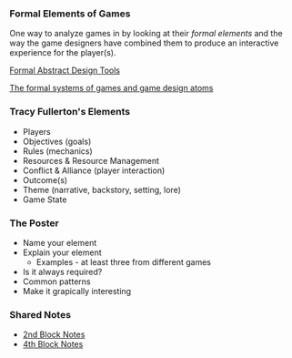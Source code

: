 ### Formal Elements of Games

One way to analyze games in by looking at their *formal elements* and the way the game designers have combined them to produce an interactive experience for the player(s).

[Formal Abstract Design Tools](http://www.gamasutra.com/view/feature/131764/formal_abstract_design_tools.php)

[The formal systems of games and game design atoms](http://www.acagamic.com/courses/infr1330-2014/the-formal-systems-of-games-and-game-design-atoms/)

### Tracy Fullerton's Elements

* Players
* Objectives (goals)
* Rules (mechanics)
* Resources & Resource Management
* Conflict & Alliance (player interaction)
* Outcome(s)
* Theme (narrative, backstory, setting, lore)
* Game State

### The Poster

* Name your element
* Explain your element
  - Examples - at least three from different games
* Is it always required?
* Common patterns
* Make it grapically interesting

### Shared Notes

* [2nd Block Notes](https://docs.google.com/document/d/15K-QAoKl52iimNyJsM7xsjj7U5pcvdVyDFViqc9g6as/edit?usp=sharing)
* [4th Block Notes](https://docs.google.com/document/d/1TlwZSDr7-Qf_BOkC_b-iXx_QQCXZ-SKNJ4z636U4mAc/edit?usp=sharing)
